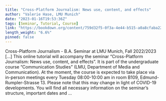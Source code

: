 ```yaml
---
title: "Cross-Platform Journalism: News use, content, and effects"
author: "Valerie Hase, LMU Munich"
date: "2023-01-16T19:53:36Z"
tags: [Seminar, Tutorial, Course]
link: "https://bookdown.org/content/759d32f5-0f3a-4e44-b515-a0a8cfaba221/"
length_weight: "6.6%"
pinned: false
---
```


Cross-Platform Journalism - B.A. Seminar at LMU Munich, Fall 2022/2023 [...] This online tutorial will accompany the seminar “Cross-Platform Journalism: News use, content, and effects”. It is part of the undergraduate course “Communication Studies” (LMU, Department of Media and Communication). At the moment, the course is expected to take place via in-person meetings every Tuesday 08:00-10:00 am in room B109, Edmund-Rumpler-Strasse 13. Please note that this may change in light of COVID-19 developments. You will find all necessary information on the seminar’s structure, important dates and ...
